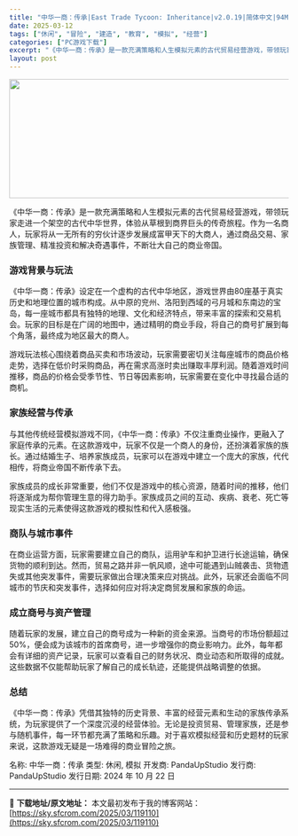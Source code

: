 ```yaml
---
title: "中华一商：传承|East Trade Tycoon: Inheritance|v2.0.19|简体中文|94M"
date: 2025-03-12
tags: ["休闲", "冒险", "建造", "教育", "模拟", "经营"]
categories: ["PC游戏下载"]
excerpt: "《中华一商：传承》是一款充满策略和人生模拟元素的古代贸易经营游戏，带领玩家走进一个架空的古代中华世界，体验从草根到商界巨头的传奇旅程。作为一名商人，玩家将从一无所有的穷伙计逐步发展成富甲天下的大商人，通过商品交易、家族管理、精准投资和解决奇遇事件，不断壮大自己的商业帝国。 游戏背景与玩法 《中华一商&hellip;"
layout: post
---
```


<img class="aligncenter size-full wp-image-119111" src="https://sky.sfcrom.com/wp-content/uploads/2025/03/2025031215371321.webp" alt="" width="660" height="215" />

《中华一商：传承》是一款充满策略和人生模拟元素的古代贸易经营游戏，带领玩家走进一个架空的古代中华世界，体验从草根到商界巨头的传奇旅程。作为一名商人，玩家将从一无所有的穷伙计逐步发展成富甲天下的大商人，通过商品交易、家族管理、精准投资和解决奇遇事件，不断壮大自己的商业帝国。
<h3>游戏背景与玩法</h3>
《中华一商：传承》设定在一个虚构的古代中华地区，游戏世界由80座基于真实历史和地理位置的城市构成。从中原的兖州、洛阳到西域的弓月城和东南边的宝岛，每一座城市都具有独特的地理、文化和经济特点，带来丰富的探索和交易机会。玩家的目标是在广阔的地图中，通过精明的商业手段，将自己的商号扩展到每个角落，最终成为地区最大的商人。

游戏玩法核心围绕着商品买卖和市场波动，玩家需要密切关注每座城市的商品价格走势，选择在低价时采购商品，再在需求高涨时卖出赚取丰厚利润。随着游戏时间推移，商品的价格会受季节性、节日等因素影响，玩家需要在变化中寻找最合适的商机。
<h3>家族经营与传承</h3>
与其他传统经营模拟游戏不同，《中华一商：传承》不仅注重商业操作，更融入了家庭传承的元素。在这款游戏中，玩家不仅是一个商人的身份，还扮演着家族的族长。通过结婚生子、培养家族成员，玩家可以在游戏中建立一个庞大的家族，代代相传，将商业帝国不断传承下去。

家族成员的成长非常重要，他们不仅是游戏中的核心资源，随着时间的推移，他们将逐渐成为帮你管理生意的得力助手。家族成员之间的互动、疾病、衰老、死亡等现实生活的元素使得这款游戏的模拟性和代入感极强。
<h3>商队与城市事件</h3>
在商业运营方面，玩家需要建立自己的商队，运用驴车和护卫进行长途运输，确保货物的顺利到达。然而，贸易之路并非一帆风顺，途中可能遇到山贼袭击、货物遗失或其他突发事件，需要玩家做出合理决策来应对挑战。此外，玩家还会面临不同城市的节庆和突发事件，选择如何应对将决定商贸发展和家族的命运。
<h3>成立商号与资产管理</h3>
随着玩家的发展，建立自己的商号成为一种新的资金来源。当商号的市场份额超过50%，便会成为该城市的首席商号，进一步增强你的商业影响力。此外，每年都会有详细的资产记录，玩家可以查看自己的财务状况、商业动态和所取得的成就。这些数据不仅能帮助玩家了解自己的成长轨迹，还能提供战略调整的依据。
<h3>总结</h3>
《中华一商：传承》凭借其独特的历史背景、丰富的经营元素和生动的家族传承系统，为玩家提供了一个深度沉浸的经营体验。无论是投资贸易、管理家族，还是参与随机事件，每一环节都充满了策略和乐趣。对于喜欢模拟经营和历史题材的玩家来说，这款游戏无疑是一场难得的商业冒险之旅。

名称: 中华一商：传承
类型: 休闲, 模拟
开发商: PandaUpStudio
发行商: PandaUpStudio
发行日期: 2024 年 10 月 22 日

---
📖 **下载地址/原文地址：** 本文最初发布于我的博客网站：[https://sky.sfcrom.com/2025/03/119110](https://sky.sfcrom.com/2025/03/119110)
